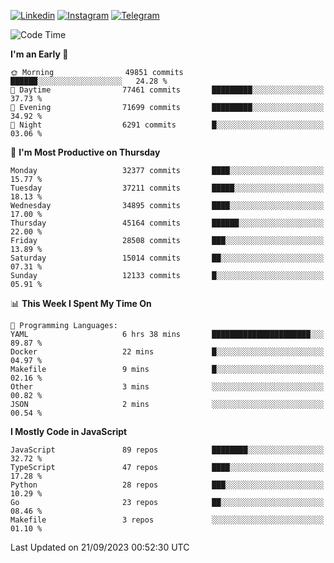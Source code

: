 [![Linkedin](https://img.shields.io/badge/-Archie-blue?style=flat-square&labelColor=gray&logo=Linkedin&logoColor=white&link=https://www.linkedin.com/in/archisdi)](https://www.linkedin.com/in/archisdi)
[![Instagram](https://img.shields.io/badge/-@archisdi-orange?style=flat-square&labelColor=gray&logo=Instagram&logoColor=white&link=https://www.instagram.com/archisdi)](https://www.instagram.com/archisdi)
[![Telegram](https://img.shields.io/badge/-aai-informational?style=flat-square&labelColor=gray&logo=telegram&logoColor=white&link=https://t.me/archisdi)](https://t.me/archisdi)

<!--START_SECTION:waka-->
![Code Time](http://img.shields.io/badge/Code%20Time-2%2C401%20hrs%2053%20mins-blue)

**I'm an Early 🐤** 

```text
🌞 Morning                49851 commits       ██████░░░░░░░░░░░░░░░░░░░   24.28 % 
🌆 Daytime                77461 commits       █████████░░░░░░░░░░░░░░░░   37.73 % 
🌃 Evening                71699 commits       █████████░░░░░░░░░░░░░░░░   34.92 % 
🌙 Night                  6291 commits        █░░░░░░░░░░░░░░░░░░░░░░░░   03.06 % 
```
📅 **I'm Most Productive on Thursday** 

```text
Monday                   32377 commits       ████░░░░░░░░░░░░░░░░░░░░░   15.77 % 
Tuesday                  37211 commits       █████░░░░░░░░░░░░░░░░░░░░   18.13 % 
Wednesday                34895 commits       ████░░░░░░░░░░░░░░░░░░░░░   17.00 % 
Thursday                 45164 commits       ██████░░░░░░░░░░░░░░░░░░░   22.00 % 
Friday                   28508 commits       ███░░░░░░░░░░░░░░░░░░░░░░   13.89 % 
Saturday                 15014 commits       ██░░░░░░░░░░░░░░░░░░░░░░░   07.31 % 
Sunday                   12133 commits       █░░░░░░░░░░░░░░░░░░░░░░░░   05.91 % 
```


📊 **This Week I Spent My Time On** 

```text
💬 Programming Languages: 
YAML                     6 hrs 38 mins       ██████████████████████░░░   89.87 % 
Docker                   22 mins             █░░░░░░░░░░░░░░░░░░░░░░░░   04.97 % 
Makefile                 9 mins              █░░░░░░░░░░░░░░░░░░░░░░░░   02.16 % 
Other                    3 mins              ░░░░░░░░░░░░░░░░░░░░░░░░░   00.82 % 
JSON                     2 mins              ░░░░░░░░░░░░░░░░░░░░░░░░░   00.54 % 
```

**I Mostly Code in JavaScript** 

```text
JavaScript               89 repos            ████████░░░░░░░░░░░░░░░░░   32.72 % 
TypeScript               47 repos            ████░░░░░░░░░░░░░░░░░░░░░   17.28 % 
Python                   28 repos            ███░░░░░░░░░░░░░░░░░░░░░░   10.29 % 
Go                       23 repos            ██░░░░░░░░░░░░░░░░░░░░░░░   08.46 % 
Makefile                 3 repos             ░░░░░░░░░░░░░░░░░░░░░░░░░   01.10 % 
```




 Last Updated on 21/09/2023 00:52:30 UTC
<!--END_SECTION:waka-->